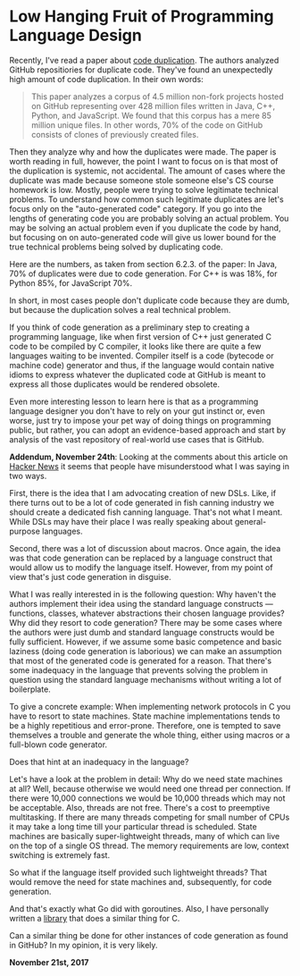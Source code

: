 # Low Hanging Fruit of Programming Language Design



Recently, I've read a paper about [code duplication](http://janvitek.org/pubs/oopsla17b.pdf). The authors analyzed GitHub repositiories for duplicate code. They've found an unexpectedly high amount of code duplication. In their own words:

> This paper analyzes a corpus of 4.5 million non-fork projects hosted on GitHub representing over 428 million files written in Java, C++, Python, and JavaScript. We found that this corpus has a mere 85 million unique files. In other words, 70% of the code on GitHub consists of clones of previously created files.

Then they analyze why and how the duplicates were made. The paper is worth reading in full, however, the point I want to focus on is that most of the duplication is systemic, not accidental. The amount of cases where the duplicate was made because someone stole someone else's CS course homework is low. Mostly, people were trying to solve legitimate technical problems. To understand how common such legitimate duplicates are let's focus only on the "auto-generated code" category. If you go into the lengths of generating code you are probably solving an actual problem. You may be solving an actual problem even if you duplicate the code by hand, but focusing on on auto-generated code will give us lower bound for the true technical problems being solved by duplicating code.

Here are the numbers, as taken from section 6.2.3. of the paper: In Java, 70% of duplicates were due to code generation. For C++ is was 18%, for Python 85%, for JavaScript 70%.

In short, in most cases people don't duplicate code because they are dumb, but because the duplication solves a real technical problem.

If you think of code generation as a preliminary step to creating a programming language, like when first version of C++ just generated C code to be compiled by C compiler, it looks like there are quite a few languages waiting to be invented. Compiler itself is a code (bytecode or machine code) generator and thus, if the language would contain native idioms to express whatever the duplicated code at GitHub is meant to express all those duplicates would be rendered obsolete.

Even more interesting lesson to learn here is that as a programming language designer you don't have to rely on your gut instinct or, even worse, just try to impose your pet way of doing things on programming public, but rather, you can adopt an evidence-based approach and start by analysis of the vast repository of real-world use cases that is GitHub.

**Addendum, November 24th**: Looking at the comments about this article on [Hacker News](https://news.ycombinator.com/item?id=15756054) it seems that people have misunderstood what I was saying in two ways.

First, there is the idea that I am advocating creation of new DSLs. Like, if there turns out to be a lot of code generated in fish canning industry we should create a dedicated fish canning language. That's not what I meant. While DSLs may have their place I was really speaking about general-purpose languages.

Second, there was a lot of discussion about macros. Once again, the idea was that code generation can be replaced by a language construct that would allow us to modify the language itself. However, from my point of view that's just code generation in disguise.

What I was really interested in is the following question: Why haven't the authors implement their idea using the standard language constructs — functions, classes, whatever abstractions their chosen language provides? Why did they resort to code generation? There may be some cases where the authors were just dumb and standard language constructs would be fully sufficient. However, if we assume some basic competence and basic laziness (doing code generation is laborious) we can make an assumption that most of the generated code is generated for a reason. That there's some inadequacy in the language that prevents solving the problem in question using the standard language mechanisms without writing a lot of boilerplate.

To give a concrete example: When implementing network protocols in C you have to resort to state machines. State machine implementations tends to be a highly repetitious and error-prone. Therefore, one is tempted to save themselves a trouble and generate the whole thing, either using macros or a full-blown code generator.

Does that hint at an inadequacy in the language?

Let's have a look at the problem in detail: Why do we need state machines at all? Well, because otherwise we would need one thread per connection. If there were 10,000 connections we would be 10,000 threads which may not be acceptable. Also, threads are not free. There's a cost to preemptive multitasking. If there are many threads competing for small number of CPUs it may take a long time till your particular thread is scheduled. State machines are basically super-lightweight threads, many of which can live on the top of a single OS thread. The memory requirements are low, context switching is extremely fast.

So what if the language itself provided such lightweight threads? That would remove the need for state machines and, subsequently, for code generation.

And that's exactly what Go did with goroutines. Also, I have personally written a [library](http://libdill.org/) that does a similar thing for C.

Can a similar thing be done for other instances of code generation as found in GitHub? In my opinion, it is very likely.

**November 21st, 2017**
